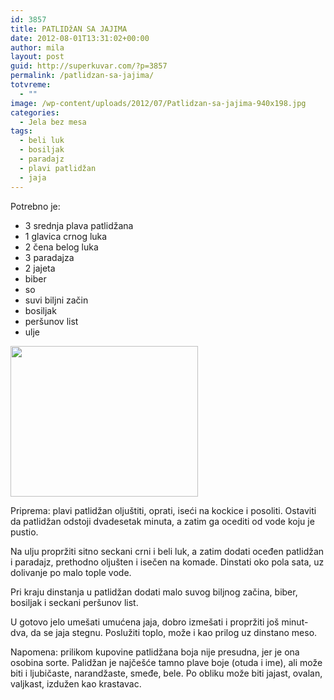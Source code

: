 ```yaml
---
id: 3857
title: PATLIDžAN SA JAJIMA
date: 2012-08-01T13:31:02+00:00
author: mila
layout: post
guid: http://superkuvar.com/?p=3857
permalink: /patlidzan-sa-jajima/
totvreme:
  - ""
image: /wp-content/uploads/2012/07/Patlidzan-sa-jajima-940x198.jpg
categories:
  - Jela bez mesa
tags:
  - beli luk
  - bosiljak
  - paradajz
  - plavi patlidžan
  - jaja
---
```

Potrebno je:

  * 3 srednja plava patlidžana
  * 1 glavica crnog luka
  * 2 čena belog luka
  * 3 paradajza
  * 2 jajeta
  * biber
  * so
  * suvi biljni začin
  * bosiljak
  * peršunov list
  * ulje

<img class="alignnone size-medium wp-image-3858" title="Patlidzan sa jajima" src="//superkuvar.com/wp-content/uploads/2012/07/Patlidzan-sa-jajima-e1343742376720-300x241.jpg" alt="" width="300" height="241" /> 

Priprema: plavi patlidžan oljuštiti, oprati, iseći na kockice i posoliti. Ostaviti da patlidžan odstoji dvadesetak minuta, a zatim ga ocediti od vode koju je pustio.

Na ulju propržiti sitno seckani crni i beli luk, a zatim dodati oceđen patlidžan i paradajz, prethodno oljušten i isečen na komade. Dinstati oko pola sata, uz dolivanje po malo tople vode.

Pri kraju dinstanja u patlidžan dodati malo suvog biljnog začina, biber, bosiljak i seckani peršunov list.

U gotovo jelo umešati umućena jaja, dobro izmešati i propržiti još minut-dva, da se jaja stegnu. Poslužiti toplo, može i kao prilog uz dinstano meso.

Napomena: prilikom kupovine patlidžana boja nije presudna, jer je ona osobina sorte. Palidžan je najčešće tamno plave boje (otuda i ime), ali može biti i ljubičaste, narandžaste, smeđe, bele. Po obliku može biti jajast, ovalan, valjkast, izdužen kao krastavac.